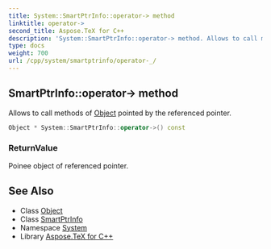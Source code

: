 ```yaml
---
title: System::SmartPtrInfo::operator-> method
linktitle: operator->
second_title: Aspose.TeX for C++
description: 'System::SmartPtrInfo::operator-> method. Allows to call methods of Object pointed by the referenced pointer in C++.'
type: docs
weight: 700
url: /cpp/system/smartptrinfo/operator-_/
---
```

## SmartPtrInfo::operator-> method


Allows to call methods of [Object](../../object/) pointed by the referenced pointer.

```cpp
Object * System::SmartPtrInfo::operator->() const
```


### ReturnValue

Poinee object of referenced pointer.

## See Also

* Class [Object](../../object/)
* Class [SmartPtrInfo](../)
* Namespace [System](../../)
* Library [Aspose.TeX for C++](../../../)
